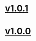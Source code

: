 <a name="v1.0.1"></a>
# [v1.0.1](https://github.com/mcasimir/depcheck-ci/compare/v1.0.0...v1.0.1)

<a name="v1.0.0"></a>
# [v1.0.0](https://github.com/mcasimir/depcheck-ci/commits/v1.0.0)

